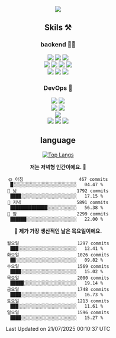 <div align="center">

<a href="https://hhpluscertificateofcompletion.oopy.io/">
  <img src="https://static.spartacodingclub.kr/hanghae99/plus/completion/badge_black.svg" />
</a>

## Skils ⚒️

### backend 🧑‍💻
  
<img src="https://img.shields.io/badge/Java-FF6600?style=flat-square&logo=buymeacoffee&logoColor=white"/>
<img src="https://img.shields.io/badge/Go-0099FF?style=flat-square&logo=go&logoColor=white"/>
<img src="https://img.shields.io/badge/Kotlin-7F52FF?style=flat-square&logo=kotlin&logoColor=white"/>
  
  
<br />
  
<img src="https://img.shields.io/badge/Spring-339933?style=flat-square&logo=Spring&logoColor=white"/>
<img src="https://img.shields.io/badge/Spring Boot-339933?style=flat-square&logo=Spring Boot&logoColor=white"/>
<img src="https://img.shields.io/badge/Spring Security-339933?style=flat-square&logo=Spring Security&logoColor=white"/>
  
<img src="https://img.shields.io/badge/Spring Data JPA-339933?style=flat-square&logo=Hibernate&logoColor=white"/>

<br />
  
  <img src="https://img.shields.io/badge/mysql-0099FF?style=flat-square&logo=mysql&logoColor=white"/>
  <img src="https://img.shields.io/badge/mariadb-0099FF?style=flat-square&logo=mariadb&logoColor=white"/>
  <img src="https://img.shields.io/badge/mongoDB-47A248?style=flat-square&logo=mongodb&logoColor=white"/>
  
  
### DevOps 🚀
  
  <img src="https://img.shields.io/badge/docker-2496ED?style=flat-square&logo=docker&logoColor=white"/>
  <img src="https://img.shields.io/badge/kubernetes-326CE5?style=flat-square&logo=kubernetes&logoColor=white"/>
  
  <br />
  
  <img src="https://img.shields.io/badge/Github Actions-2088FF?style=flat-square&logo=githubactions&logoColor=white"/>
  <img src="https://img.shields.io/badge/Jenkins-D24939?style=flat-square&logo=jenkins&logoColor=white"/>
  
  
  <br />
  <img src="https://img.shields.io/badge/terraform-7B42BC?style=flat-square&logo=terraform&logoColor=white"/>
  
  <br />
  <img src="https://img.shields.io/badge/Amazon AWS-232F3E?style=flat-square&logo=Amazon AWS&logoColor=white"/>

  <img src="https://img.shields.io/badge/GCP-4285F4?style=flat-square&logo=googlecloud&logoColor=white"/>
  <img src="https://img.shields.io/badge/NCP-03C75A?style=flat-square&logo=naver&logoColor=white"/>
  
  
## language

[![Top Langs](https://github-readme-stats.vercel.app/api/top-langs/?username=zxcv9203&hide=html&exclude_repo=zxcv9203.github.io,golB&theme=grate-gatsby)](https://github.com/zxcv9203/github-readme-stats)
  
<!--START_SECTION:waka-->
**저는 저녁형 인간이에요. 🦉** 

```text
🌞 아침                     467 commits         █░░░░░░░░░░░░░░░░░░░░░░░░   04.47 % 
🌆 낮　                     1792 commits        ████░░░░░░░░░░░░░░░░░░░░░   17.15 % 
🌃 저녁                     5891 commits        ██████████████░░░░░░░░░░░   56.38 % 
🌙 밤　                     2299 commits        ██████░░░░░░░░░░░░░░░░░░░   22.00 % 
```
📅 **제가 가장 생산적인 날은 목요일이에요.** 

```text
월요일                      1297 commits        ███░░░░░░░░░░░░░░░░░░░░░░   12.41 % 
화요일                      1026 commits        ██░░░░░░░░░░░░░░░░░░░░░░░   09.82 % 
수요일                      1569 commits        ████░░░░░░░░░░░░░░░░░░░░░   15.02 % 
목요일                      2000 commits        █████░░░░░░░░░░░░░░░░░░░░   19.14 % 
금요일                      1748 commits        ████░░░░░░░░░░░░░░░░░░░░░   16.73 % 
토요일                      1213 commits        ███░░░░░░░░░░░░░░░░░░░░░░   11.61 % 
일요일                      1596 commits        ████░░░░░░░░░░░░░░░░░░░░░   15.27 % 
```



 Last Updated on 21/07/2025 00:10:37 UTC
<!--END_SECTION:waka-->
  
</div>


